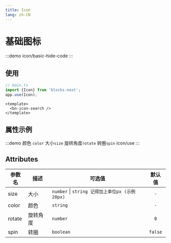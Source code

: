 ```yaml
---
title: Icon
lang: zh-CN
---
```


# 基础图标
:::demo
icon/basic-hide-code
:::

## 使用
```ts
// main.ts
import {Icon} from 'blocks-next';
app.use(Icon);
```

```vue 
<template>
  <bn-icon-search />
</template>
```


## 属性示例
:::demo 颜色 `color` 大小`size` 旋转角度`rotate` 转圈`spin`
icon/use
:::

## Attributes
|参数名|描述|可选值|默认值|
|---|---|---|:---:|
|size|大小|`number` \| `string 记得加上单位px (示例 20px)`  |`-`|
|color|颜色|`string`|`-`|
|rotate|旋转角度|`number`|`0`|
|spin|转圈|`boolean`|`false`|








